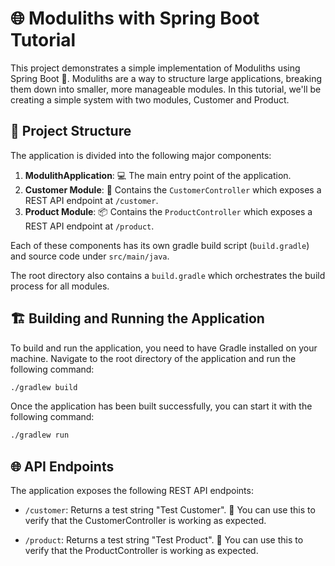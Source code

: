 # 🌐 Moduliths with Spring Boot Tutorial 

This project demonstrates a simple implementation of Moduliths using Spring Boot 🚀. Moduliths are a way to structure large applications, breaking them down into smaller, more manageable modules. In this tutorial, we'll be creating a simple system with two modules, Customer and Product.

## 📂 Project Structure

The application is divided into the following major components:

1. **ModulithApplication**: 💻 The main entry point of the application.
2. **Customer Module**: 👥 Contains the `CustomerController` which exposes a REST API endpoint at `/customer`.
3. **Product Module**: 📦 Contains the `ProductController` which exposes a REST API endpoint at `/product`.

Each of these components has its own gradle build script (`build.gradle`) and source code under `src/main/java`.

The root directory also contains a `build.gradle` which orchestrates the build process for all modules.

## 🏗️ Building and Running the Application

To build and run the application, you need to have Gradle installed on your machine. Navigate to the root directory of the application and run the following command:

```bash
./gradlew build
```

Once the application has been built successfully, you can start it with the following command:
```bash
./gradlew run
```

## 🌐 API Endpoints
The application exposes the following REST API endpoints:

- `/customer`: Returns a test string "Test Customer". 🧾 You can use this to verify that the CustomerController is working as expected.

- `/product`:  Returns a test string "Test Product". 🧾 You can use this to verify that the ProductController is working as expected.